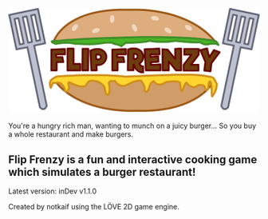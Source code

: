 ![Flip Frenzy](assets/images/logo.png)

You're a hungry rich man, wanting to munch on a juicy burger... So you buy a whole restaurant and make burgers.

## Flip Frenzy is a fun and interactive cooking game which simulates a burger restaurant! 

Latest version: inDev v1.1.0

Created by notkaif using the LÖVE 2D game engine.
